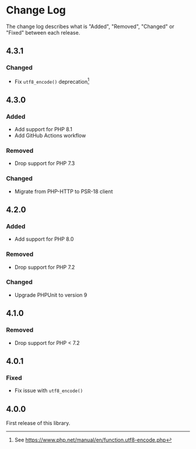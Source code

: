 # Change Log

The change log describes what is "Added", "Removed", "Changed" or "Fixed" between each release.

## 4.3.1

### Changed

- Fix `utf8_encode()` deprecation[^1]

## 4.3.0

### Added

- Add support for PHP 8.1
- Add GitHub Actions workflow

### Removed

- Drop support for PHP 7.3

### Changed

- Migrate from PHP-HTTP to PSR-18 client

## 4.2.0

### Added

- Add support for PHP 8.0

### Removed

- Drop support for PHP 7.2

### Changed

- Upgrade PHPUnit to version 9

## 4.1.0

### Removed

- Drop support for PHP < 7.2

## 4.0.1

### Fixed

- Fix issue with `utf8_encode()`

## 4.0.0

First release of this library.

[^1]: See https://www.php.net/manual/en/function.utf8-encode.php
